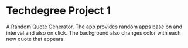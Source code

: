 # Techdegree Project 1
 A Random Quote Generator. The app provides random apps base on and interval and also on  click. The background also changes color with each new quote that appears
